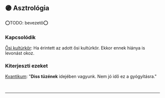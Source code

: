 ## 🟣 Asztrológia

⭕TODO: bevezető⭕

### Kapcsolódik

[Ősi kultúrkör](../fortelyok.altalanos/osi_kulturkor.md): Ha érintett az adott ősi kultúrkör. Ekkor ennek hiánya is levonást okoz.

### Kiterjeszti ezeket

[Kvantikum](../kepzettsegek.szekunder/kvantikum.md): "**Diss tüzének** idejében vagyunk. Nem jó idő ez a gyógyításra."

<br />

---
